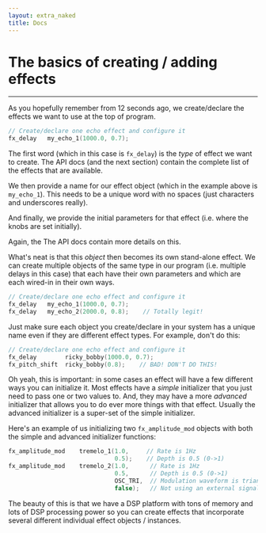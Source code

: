 ```yaml
---
layout: extra_naked
title: Docs
---
```



# The basics of creating / adding effects
------

As you hopefully remember from 12 seconds ago, we create/declare the effects we want to use at the top of program.

``` C
// Create/declare one echo effect and configure it
fx_delay   my_echo_1(1000.0, 0.7);    
```

The first word (which in this case is `fx_delay`) is the *type* of effect we want to create.  The API docs (and the next section) contain the complete list of the effects that are available.

We then provide a name for our effect object (which in the example above is `my_echo_1`).  This needs to be a unique word with no spaces (just characters and underscores really).

And finally, we provide the initial parameters for that effect (i.e. where the knobs are set initially).

Again, the The API docs contain more details on this.

What's neat is that this *object* then becomes its own stand-alone effect.  We can create multiple objects of the same type in our program (i.e. multiple delays in this case) that each have their own parameters and which are each wired-in in their own ways.
 
``` C
// Create/declare one echo effect and configure it
fx_delay   my_echo_1(1000.0, 0.7);    
fx_delay   my_echo_2(2000.0, 0.8);    // Totally legit!    
```

Just make sure each object you create/declare in your system has a unique name even if they are different effect types.  For example, don't do this:
 
``` C
// Create/declare one echo effect and configure it
fx_delay        ricky_bobby(1000.0, 0.7);    
fx_pitch_shift  ricky_bobby(0.8);    // BAD! DON'T DO THIS!    
```

Oh yeah, this is important: in some cases an effect will have a few different ways you can initialize it.  Most effects have a *simple* initializer that you just need to pass one or two values to.  And, they may have a more *advanced* initializer that allows you to do ever more things with that effect. Usually the advanced initializer is a super-set of the simple initializer.

Here's an example of us initializing two `fx_amplitude_mod` objects with both the simple and advanced initializer functions:

``` C
fx_amplitude_mod    tremelo_1(1.0,     // Rate is 1Hz
                              0.5);    // Depth is 0.5 (0->1)
fx_amplitude_mod    tremelo_2(1.0,      // Rate is 1Hz
                              0.5,      // Depth is 0.5 (0->1)
                              OSC_TRI,  // Modulation waveform is triangle instead of sine
                              false);   // Not using an external signal as our modulator                           
```

The beauty of this is that we have a DSP platform with tons of memory and lots of DSP processing power so you can create effects that incorporate several different individual effect objects / instances.

